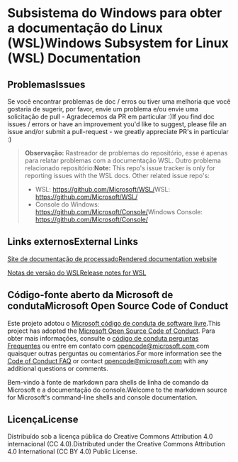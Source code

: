 # <a name="windows-subsystem-for-linux-wsl-documentation"></a><span data-ttu-id="b8746-101">Subsistema do Windows para obter a documentação do Linux (WSL)</span><span class="sxs-lookup"><span data-stu-id="b8746-101">Windows Subsystem for Linux (WSL) Documentation</span></span>

## <a name="issues"></a><span data-ttu-id="b8746-102">Problemas</span><span class="sxs-lookup"><span data-stu-id="b8746-102">Issues</span></span>
<span data-ttu-id="b8746-103">Se você encontrar problemas de doc / erros ou tiver uma melhoria que você gostaria de sugerir, por favor, envie um problema e/ou envie uma solicitação de pull - Agradecemos da PR em particular :)</span><span class="sxs-lookup"><span data-stu-id="b8746-103">If you find doc issues / errors or have an improvement you'd like to suggest, please file an issue and/or submit a pull-request - we greatly appreciate PR's in particular :)</span></span>

> <span data-ttu-id="b8746-104">**Observação:** Rastreador de problemas do repositório, esse é apenas para relatar problemas com a documentação WSL. Outro problema relacionado repositório:</span><span class="sxs-lookup"><span data-stu-id="b8746-104">**Note:** This repo's issue tracker is only for reporting issues with the WSL docs. Other related issue repo's:</span></span>
> * <span data-ttu-id="b8746-105">WSL: https://github.com/Microsoft/WSL/</span><span class="sxs-lookup"><span data-stu-id="b8746-105">WSL: https://github.com/Microsoft/WSL/</span></span>
> * <span data-ttu-id="b8746-106">Console do Windows: https://github.com/Microsoft/Console/</span><span class="sxs-lookup"><span data-stu-id="b8746-106">Windows Console: https://github.com/Microsoft/Console/</span></span>

## <a name="external-links"></a><span data-ttu-id="b8746-107">Links externos</span><span class="sxs-lookup"><span data-stu-id="b8746-107">External Links</span></span>

[<span data-ttu-id="b8746-108">Site de documentação de processado</span><span class="sxs-lookup"><span data-stu-id="b8746-108">Rendered documentation website</span></span>](https://docs.microsoft.com/windows/wsl/) 

[<span data-ttu-id="b8746-109">Notas de versão do WSL</span><span class="sxs-lookup"><span data-stu-id="b8746-109">Release notes for WSL</span></span>](https://docs.microsoft.com/en-us/windows/wsl/release-notes)

## <a name="microsoft-open-source-code-of-conduct"></a><span data-ttu-id="b8746-110">Código-fonte aberto da Microsoft de conduta</span><span class="sxs-lookup"><span data-stu-id="b8746-110">Microsoft Open Source Code of Conduct</span></span>

<span data-ttu-id="b8746-111">Este projeto adotou o [Microsoft código de conduta de software livre](https://opensource.microsoft.com/codeofconduct/).</span><span class="sxs-lookup"><span data-stu-id="b8746-111">This project has adopted the [Microsoft Open Source Code of Conduct](https://opensource.microsoft.com/codeofconduct/).</span></span>
<span data-ttu-id="b8746-112">Para obter mais informações, consulte o [código de conduta perguntas Frequentes](https://opensource.microsoft.com/codeofconduct/faq/) ou entre em contato com [ opencode@microsoft.com ](mailto:opencode@microsoft.com) com quaisquer outras perguntas ou comentários.</span><span class="sxs-lookup"><span data-stu-id="b8746-112">For more information see the [Code of Conduct FAQ](https://opensource.microsoft.com/codeofconduct/faq/) or contact [opencode@microsoft.com](mailto:opencode@microsoft.com) with any additional questions or comments.</span></span>

<span data-ttu-id="b8746-113">Bem-vindo à fonte de markdown para shells de linha de comando da Microsoft e a documentação do console.</span><span class="sxs-lookup"><span data-stu-id="b8746-113">Welcome to the markdown source for Microsoft's command-line shells and console documentation.</span></span>

## <a name="license"></a><span data-ttu-id="b8746-114">Licença</span><span class="sxs-lookup"><span data-stu-id="b8746-114">License</span></span>
<span data-ttu-id="b8746-115">Distribuído sob a licença pública do Creative Commons Attribution 4.0 internacional (CC 4.0).</span><span class="sxs-lookup"><span data-stu-id="b8746-115">Distributed under the Creative Commons Attribution 4.0 International (CC BY 4.0) Public License.</span></span>
